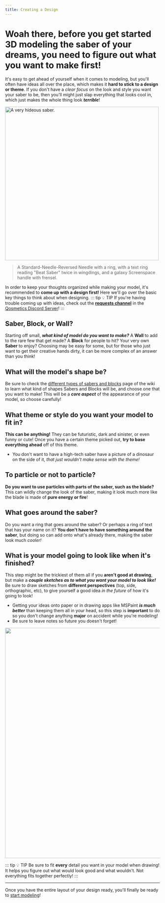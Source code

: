 ```yaml
---
title: Creating a Design
---
```

# Woah there, before you get started 3D modeling the saber of your dreams, you need to figure out what you want to make first!

It's easy to get ahead of yourself when it comes to modeling, but you'll often have ideas all over the place, which makes it **hard to stick to a design or theme**. If you don't have a *clear focus* on the look and style you want your saber to be, then you'll might just slap everything that looks cool in, which just makes the whole thing look ***terrible***!

<img src="/images/Abomination Example.png" alt="A very hideous saber." width="500"/>

> A Standard-Needle-Reversed Needle with a ring, with a text ring reading "Beat Saber" twice in wingdings, and a galaxy Screenspace handle with frensel.

In order to keep your thoughts organized while making your model, it's recommended to **come up with a design first!** Here we'll go over the basic key things to think about when designing.
::: tip :bulb: TIP
If you're having trouble coming up with ideas, check out the **[requests channel](https://discord.com/channels/691791384922816594/693283883998904460)** in the [Qosmetics Discord Server](https://discord.gg/JNuFC7XMTk)!
:::

## Saber, Block, or Wall?
Starting off small, ***what kind of model do you want to make?*** A **Wall** to add to the rare few that get made? A **Block** for people to hit? Your very own **Saber** to enjoy? Choosing may be easy for some, but for those who just want to get their creative hands dirty, it can be more complex of an answer than you think!

## What will the model's shape be?
Be sure to check the [different types of sabers and blocks](/StarterGuide/ModelTypes.md) page of the wiki to learn what kind of shapes Sabers and Blocks will be, and choose one that you want to make! This will be a ***core aspect*** of the appearance of your model, so choose carefully!

## What theme or style do you want your model to fit in?
**This can be anything!** They can be futuristic, dark and sinister, or even funny or cute! Once you have a certain theme picked out, **try to base everything ahead** off of this theme. 
- You don't want to have a high-tech saber have a picture of a dinosaur on the side of it, *that just wouldn't make sense with the theme!*

## To particle or not to particle?
**Do you want to use particles with parts of the saber, such as the blade?** This can wildly change the look of the saber, making it look much more like the blade is made of **pure energy or fire**!

## What goes around the saber?
Do you want a ring that goes around the saber? Or perhaps a ring of text that has your name on it? **You don't have to have something around the saber**, but doing so can add onto what's already there, making the saber look much *cooler!*

## What is your model going to look like when it's finished?
This step might be the trickiest of them all if you **aren't good at drawing**, but make a ***couple sketches as to what you want your model to look like!*** Be sure to draw sketches from **different perspectives** (top, side, orthographic, etc), to give yourself a good idea *in the future* of how it's going to look!
- Getting your ideas onto paper or in drawing apps like MSPaint ***is much better*** than keeping them all in your head, so this step is **important** to do so you don't change anything **major** on accident while you're modeling!
- Be sure to leave notes so future you doesn't forget!

<img src="/images/Design Example.png" width="750"/>

::: tip :bulb: TIP
Be sure to fit **every** detail you want in your model when drawing! It helps you figure out what would look good and what wouldn't. Not everything fits together perfectly!
:::
<hr>

Once you have the entire layout of your design ready, you'll finally be ready to [start modeling](/StarterGuide/ModelCreation)!